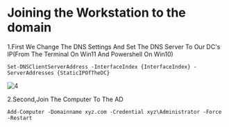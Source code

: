 # Joining the Workstation to the domain

1.First We Change The DNS Settings And Set The DNS Server To Our DC's IP(From The Terminal On Win11 And Powershell On Win10)
```shell
Set-DNSClientServerAddress -InterfaceIndex {InterfaceIndex} -ServerAddresses {StaticIPOfTheDC}
```
![4](https://user-images.githubusercontent.com/94680549/228242752-9245cc00-a04c-4476-8a3a-200822a8fa28.png)



2.Second,Join The Computer To The AD
```
Add-Computer -Domainname xyz.com -Credential xyz\Administrator -Force -Restart
```
